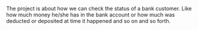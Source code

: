 The project is about how we can check the status of a bank customer. Like how much money he/she has in the bank account or how much was deducted or deposited at time it happened and so on and so forth.
